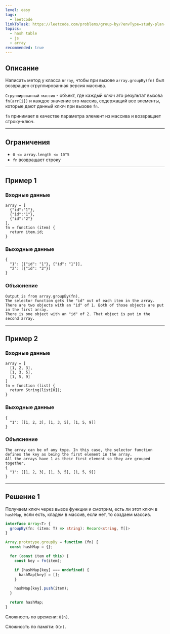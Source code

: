 ```yaml
---
level: easy
tags:
  - leetcode
linkToTask: https://leetcode.com/problems/group-by/?envType=study-plan-v2&envId=30-days-of-javascript
topics:
  - hash table
  - js
  - array
recommended: true
---
```

## Описание

Написать метод у класса `Array`, чтобы при вызове `array.groupBy(fn)` был возвращен сгруппированная версия массива.

`Сгруппированный массив` - объект, где каждый ключ это результат вызова `fn(arr[i])` и каждое значение это массив, содержащий все элементы, которые дают данный ключ при вызове `fn`.

`fn` принимает в качестве параметра элемент из массива и возвращает строку-ключ.

---
## Ограничения

- `0 <= array.length <= 10^5`
- `fn` возвращает строку

---
## Пример 1

### Входные данные

```
array = [
  {"id":"1"},
  {"id":"1"},
  {"id":"2"}
], 
fn = function (item) { 
  return item.id; 
}
```
### Выходные данные

```
{ 
  "1": [{"id": "1"}, {"id": "1"}],   
  "2": [{"id": "2"}] 
}
```
### Объяснение

```
Output is from array.groupBy(fn).
The selector function gets the "id" out of each item in the array.
There are two objects with an "id" of 1. Both of those objects are put in the first array.
There is one object with an "id" of 2. That object is put in the second array.
```

---
## Пример 2

### Входные данные

```
array = [
  [1, 2, 3],
  [1, 3, 5],
  [1, 5, 9]
]
fn = function (list) { 
  return String(list[0]); 
}
```
### Выходные данные

```
{ 
  "1": [[1, 2, 3], [1, 3, 5], [1, 5, 9]] 
}
```
### Объяснение

```
The array can be of any type. In this case, the selector function defines the key as being the first element in the array. 
All the arrays have 1 as their first element so they are grouped together.
{
  "1": [[1, 2, 3], [1, 3, 5], [1, 5, 9]]
}
```

---
## Решение 1

Получаем ключ через вызов функции и смотрим, есть ли этот ключ в `hashMap`, если есть, кладем в массив, если нет, то создаем массив.

```typescript
interface Array<T> {
  groupBy(fn: (item: T) => string): Record<string, T[]>
}

Array.prototype.groupBy = function (fn) {
  const hashMap = {};

  for (const item of this) {
    const key = fn(item);

    if (hashMap[key] === undefined) {
      hashMap[key] = [];
    }

    hashMap[key].push(item);
  }

  return hashMap;
}
```

Сложность по времени: `O(n)`.

Сложность по памяти: `O(n)`.